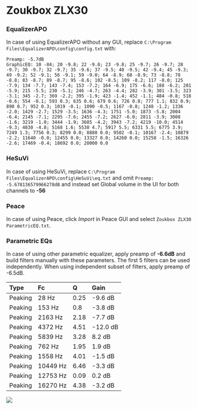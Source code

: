 # Zoukbox ZLX30

### EqualizerAPO
In case of using EqualizerAPO without any GUI, replace `C:\Program Files\EqualizerAPO\config\config.txt`
with:
```
Preamp: -5.7dB
GraphicEQ: 10 -84; 20 -9.8; 22 -9.8; 23 -9.8; 25 -9.7; 26 -9.7; 28 -9.7; 30 -9.7; 32 -9.7; 35 -9.6; 37 -9.5; 40 -9.5; 42 -9.4; 45 -9.3; 49 -9.2; 52 -9.1; 56 -9.1; 59 -9.0; 64 -8.9; 68 -8.9; 73 -8.8; 78 -8.8; 83 -8.7; 89 -8.7; 95 -8.6; 102 -8.5; 109 -8.2; 117 -8.0; 125 -7.9; 134 -7.7; 143 -7.4; 153 -7.2; 164 -6.9; 175 -6.6; 188 -6.2; 201 -5.9; 215 -5.5; 230 -5.1; 246 -4.7; 263 -4.4; 282 -3.9; 301 -3.5; 323 -3.1; 345 -2.7; 369 -2.2; 395 -1.9; 423 -1.4; 452 -1.1; 484 -0.8; 518 -0.6; 554 -0.1; 593 0.3; 635 0.6; 679 0.6; 726 0.8; 777 1.1; 832 0.9; 890 0.7; 952 0.3; 1019 -0.1; 1090 -0.5; 1167 -0.8; 1248 -1.2; 1336 -2.0; 1429 -2.7; 1529 -3.5; 1636 -4.3; 1751 -5.0; 1873 -5.8; 2004 -6.4; 2145 -7.1; 2295 -7.6; 2455 -7.2; 2627 -6.0; 2811 -3.9; 3008 -1.6; 3219 -1.0; 3444 -1.9; 3685 -4.2; 3943 -7.2; 4219 -10.0; 4514 -9.3; 4830 -4.8; 5168 1.6; 5530 4.7; 5917 5.5; 6331 5.5; 6775 3.9; 7249 1.3; 7756 0.3; 8299 0.0; 8880 0.0; 9502 -0.1; 10167 -2.4; 10879 -2.2; 11640 -0.0; 12455 0.0; 13327 0.0; 14260 0.0; 15258 -1.5; 16326 -2.6; 17469 -0.4; 18692 0.0; 20000 0.0
```

### HeSuVi
In case of using HeSuVi, replace `C:\Program Files\EqualizerAPO\config\HeSuVi\eq.txt` and omit `Preamp:
-5.678136579966278dB` and instead set Global volume in the UI for both channels to **-56**

### Peace
In case of using Peace, click *Import* in Peace GUI and select `Zoukbox ZLX30 ParametricEQ.txt`.

### Parametric EQs
In case of using other parametric equalizer, apply preamp of **-6.6dB** and build filters manually
with these parameters. The first 5 filters can be used independently.
When using independent subset of filters, apply preamp of -6.5dB.

| Type    | Fc       |    Q | Gain     |
|:--------|:---------|:-----|:---------|
| Peaking | 28 Hz    | 0.25 | -9.6 dB  |
| Peaking | 153 Hz   | 0.8  | -3.8 dB  |
| Peaking | 2163 Hz  | 2.18 | -7.7 dB  |
| Peaking | 4372 Hz  | 4.51 | -12.0 dB |
| Peaking | 5839 Hz  | 3.28 | 8.2 dB   |
| Peaking | 762 Hz   | 1.95 | 1.9 dB   |
| Peaking | 1558 Hz  | 4.01 | -1.5 dB  |
| Peaking | 10449 Hz | 6.46 | -3.3 dB  |
| Peaking | 12753 Hz | 0.09 | 0.2 dB   |
| Peaking | 16270 Hz | 4.38 | -3.2 dB  |

![](https://raw.githubusercontent.com/jaakkopasanen/AutoEq/master/results/innerfidelity/sbaf-serious/Zoukbox%20ZLX30/Zoukbox%20ZLX30.png)
